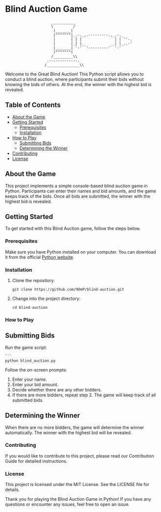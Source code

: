 # Blind Auction Game
                         ___________
                         \         /
                          )_______(
                          |"""""""|_.-._,.---------.,_.-._
                          |       | | |               | | ''-.
                          |       |_| |_             _| |_..-'
                          |_______| '-' `'---------'` '-'
                          )"""""""(
                         /_________\\
                       .-------------.
                      /_______________\\

Welcome to the Great Blind Auction! This Python script allows you to conduct a blind auction, where participants submit their bids without knowing the bids of others. At the end, the winner with the highest bid is revealed.

## Table of Contents

- [About the Game](#about-the-game)
- [Getting Started](#getting-started)
  - [Prerequisites](#prerequisites)
  - [Installation](#installation)
- [How to Play](#how-to-play)
  - [Submitting Bids](#submitting-bids)
  - [Determining the Winner](#determining-the-winner)
- [Contributing](#contributing)
- [License](#license)

## About the Game

This project implements a simple console-based blind auction game in Python. Participants can enter their names and bid amounts, and the game keeps track of the bids. Once all bids are submitted, the winner with the highest bid is revealed.

## Getting Started

To get started with this Blind Auction game, follow the steps below.

### Prerequisites

Make sure you have Python installed on your computer. You can download it from the official [Python website](https://www.python.org/downloads/).

### Installation

1. Clone the repository:

   ```
   git clone https://github.com/9OmP/blind-auction.git

2. Change into the project directory:
    ```
    cd blind-auction

### How to Play

## Submitting Bids

Run the game script:

    ```
    python blind_auction.py

Follow the on-screen prompts:

1. Enter your name.
2. Enter your bid amount.
3. Decide whether there are any other bidders.
4. If there are more bidders, repeat step 2. The game will keep track of all submitted bids.

## Determining the Winner

When there are no more bidders, the game will determine the winner automatically.
The winner with the highest bid will be revealed.

### Contributing
If you would like to contribute to this project, please read our Contribution Guide for detailed instructions.

### License
This project is licensed under the MIT License. See the LICENSE file for details.

Thank you for playing the Blind Auction Game in Python! If you have any questions or encounter any issues, feel free to open an issue.
